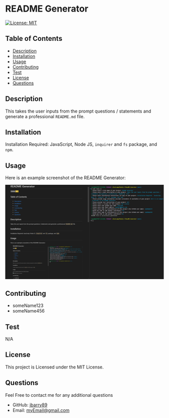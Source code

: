 # README Generator

  [![License: MIT](https://img.shields.io/badge/License-MIT-yellow.svg)](https://opensource.org/licenses/MIT)
  
  ## Table of Contents
  
  * [Description](#description)
  * [Installation](#installation)
  * [Usage](#usage)
  * [Contributing](#contributing)
  * [Test](#test)
  * [License](#license)
  * [Questions](#questions)
  
  ## Description
  This takes the user inputs from the prompt questions / statements and generate a professional `README.md` file.

  ## Installation
  Installation Required:  JavaScript, Node JS, `inquirer` and `fs` package, and `npm`.

  ## Usage 
  Here is an example screenshot of the README Generator:

  ![README Generator Screenshot](./assets/readme-generator-screenshot.png)
  
  ## Contributing
  * someName123
  * someName456
  
  ## Test 
  N/A

  ## License
  This project is Licensed under the MIT License.
  
  ## Questions
  Feel Free to contact me for any additional questions
  * GitHub: [jbarry89](https://github.com/jbarry89/)
  * Email: myEmail@gmail.com 
  
